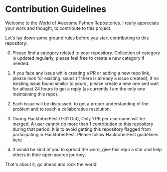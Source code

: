 # Contribution Guidelines

Welcome to the World of Awesome Python Repositories. I really appreciate your work and thought, to contribute to this project.

Let's lay down some ground rules before you start contributing to this repository:

0. Please find a category related to your repository. Collection of category is updated regularly, please feel free to create a new category if needed.

1. If you face any issue while creating a PR or adding a new repo link, please look for existing issues (if there is already a issue created), if no existing issue found similar to yours', please create a new one and wait for atleast 24 hours to get a reply (as currently I am the only one maintaining this repo).

2. Each issue will be discussed, to get a proper understanding of the problem and to reach a collaborative resolution.

3. During HacktoberFest (1-31 Oct), Only 1 PR per username will be merged. A user cannot do more than 1 contribution to this repository during that period. It is to avoid getting this repository flagged from participating in HacktoberFest. Please follow HacktoberFest guidelines [here](https://hacktoberfest.digitalocean.com/details)

4. It would be kind of you to spread the word, give this repo a star and help others in their open source journey.

That's about it, go ahead and rock the world!
